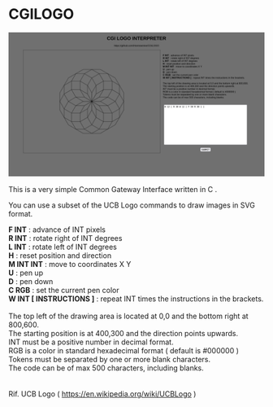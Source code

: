 # CGILOGO

![image](image.png)

This is a very simple Common Gateway Interface written in C .

You can use a subset of the UCB Logo commands to draw images in SVG format.


<b>F INT</b> : advance of INT pixels<br>
<b>R INT</b> : rotate right of INT degrees<br>
<b>L INT</b> : rotate left of INT degrees<br>
<b>H</b> : reset position and direction<br>
<b>M INT INT</b> : move to coordinates X Y<br>
<b>U</b> : pen up<br>
<b>D</b> : pen down<br>
<b>C RGB</b> : set the current pen color<br>
<b>W INT [ INSTRUCTIONS ]</b> : repeat INT times the instructions in the brackets.<br>
<br>
The top left of the drawing area is located at 0,0 and the bottom right at 800,600.<br>
The starting position is at 400,300 and the direction points upwards.<br>
INT must be a positive number in decimal format.<br>
RGB is a color in standard hexadecimal format ( default is #000000 )<br>
Tokens must be separated by one or more blank characters.<br>
The code can be of max 500 characters, including blanks.
\
\
\
Rif. UCB Logo ( https://en.wikipedia.org/wiki/UCBLogo ) 